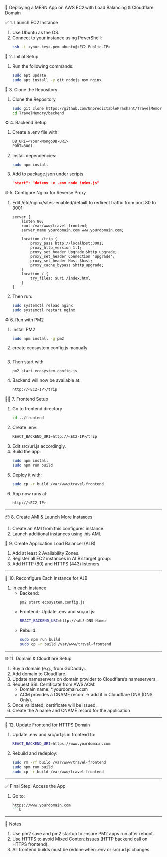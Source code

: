 🚀 Deploying a MERN App on AWS EC2 with Load Balancing & Cloudflare Domain

✅ 1. Launch EC2 Instance
1. Use Ubuntu as the OS.
2. Connect to your instance using PowerShell:
    ```bash
    ssh -i <your-key>.pem ubuntu@<EC2-Public-IP>
    ```

🔧 2. Initial Setup
1. Run the following commands:
    ```bash
    sudo apt update
    sudo apt install -y git nodejs npm nginx
    ```
📁 3. Clone the Repository
1. Clone the Repository
    ```bash
    sudo git clone https://github.com/UnpredictablePrashant/TravelMemory
    cd TravelMemory/backend
    ```
⚙️ 4. Backend Setup
1. Create a .env file with:
    ```txt
    DB_URI=<Your-MongoDB-URI>
    PORT=3001
    ``` 
2. Install dependencies:
    ```bash
    sudo npm install
    ```
3. Add to package.json under scripts:
    ```json
    "start": "dotenv -e .env node index.js"
    ```

🌐 5. Configure Nginx for Reverse Proxy
1. Edit /etc/nginx/sites-enabled/default to redirect traffic from port 80 to 3001:
    ```nginx
    server {
        listen 80;
        root /var/www/travel-frontend;
        server_name yourdomain.com www.yourdomain.com;

        location /trip {
            proxy_pass http://localhost:3001;
            proxy_http_version 1.1;
            proxy_set_header Upgrade $http_upgrade;
            proxy_set_header Connection 'upgrade';
            proxy_set_header Host $host;
            proxy_cache_bypass $http_upgrade;
        }
        location / {
            try_files: $uri /index.html
        }
    }
    ```
 
2. Then run:
    ```bash
    sudo systemctl reload nginx
    sudo systemctl restart nginx
    ```

♻️ 6. Run with PM2
1. Install PM2
    ```bash
    sudo npm install -g pm2
    ```
2. create ecosystem.config.js manually
    ```json

    ```
3. Then start with
    ```bash 
    pm2 start ecosystem.config.js
    ```
4. Backend will now be available at:
    ```bash
    http://<EC2-IP>/trip
    ```

🧑‍💻 7. Frontend Setup
1. Go to frontend directory
    ```bash
    cd ../frontend
    ```
2. Create .env:
    ```txt
    REACT_BACKEND_URI=http://<EC2-IP>/trip
    ```
3. Edit src/url.js accordingly.
4. Build the app:
    ```bash
    sudo npm install
    sudo npm run build
    ```
5. Deploy it with:
    ```bash
    sudo cp -r build /var/www/travel-frontend
    ```
6. App now runs at:
    ```bash
    http://<EC2-IP>
    ```
________________________________________

📦 8. Create AMI & Launch More Instances
1. Create an AMI from this configured instance.
2. Launch additional instances using this AMI.
 
🧭 9. Create Application Load Balancer (ALB)
1. Add at least 2 Availability Zones.
2. Register all EC2 instances in ALB’s target group.
3. Add HTTP (80) and HTTPS (443) listeners.
 ____________________________________

🔗 10. Reconfigure Each Instance for ALB
1. In each instance:
    - Backend:
        ```bash
        pm2 start ecosystem.config.js
        ```
    - Frontend- Update .env and src/url.js:
        ```bash
        REACT_BACKEND_URI=http://<ALB-DNS-Name>
        ```
    - Rebuild:
        ```bash
        sudo npm run build
        sudo cp -r build /var/www/travel-frontend
        ```
________________________________________
🌐 11. Domain & Cloudflare Setup
1. Buy a domain (e.g., from GoDaddy).
2. Add domain to Cloudflare.
3. Update nameservers on domain provider to Cloudflare’s nameservers.
4. Request SSL Certificate from AWS ACM:
    - Domain name: *.yourdomain.com
    - ACM provides a CNAME record → add it in Cloudflare DNS (DNS Only).
5. Once validated, certificate will be issued.
6. Create the A name and CNAME record for the application
________________________________________
🔁 12. Update Frontend for HTTPS Domain
1. Update .env and src/url.js in frontend to:
    ```bash
    REACT_BACKEND_URI=https://www.yourdomain.com
    ```
2. Rebuild and redeploy:
    ```bash
    sudo rm -rf build /var/www/travel-frontend
    sudo npm run build
    sudo cp -r build /var/www/travel-frontend
    ```
________________________________________
✅ Final Step: Access the App
1. Go to:
    ```bash
    https://www.yourdomain.com
    ```b
________________________________________
📝 Notes
1. Use pm2 save and pm2 startup to ensure PM2 apps run after reboot.
2. Use HTTPS to avoid Mixed Content issues (HTTP backend call on HTTPS frontend).
3. All frontend builds must be redone when .env or src/url.js changes.

